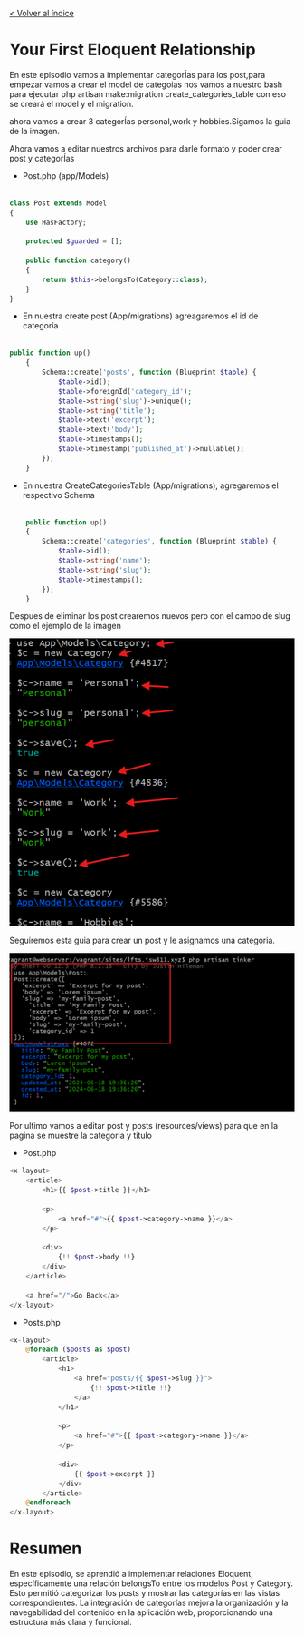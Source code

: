 [< Volver al índice](/docs/readme.md)

# Your First Eloquent Relationship

En este episodio vamos a implementar categorÍas para los post,para empezar vamos a crear el model de categoias nos vamos a nuestro bash para ejecutar  php artisan make:migration create_categories_table con eso se creará el model y el migration.

ahora vamos a crear 3 categorÍas personal,work y hobbies.Sigamos la guia de la imagen.






Ahora vamos a editar nuestros archivos para darle formato y poder crear post y categorÍas

- Post.php (app/Models)

```php

class Post extends Model
{
    use HasFactory;

    protected $guarded = [];

    public function category()
    {
        return $this->belongsTo(Category::class);
    }
}

```

- En nuestra create post (App/migrations) agreagaremos el id de categoría
```php

public function up()
    {
        Schema::create('posts', function (Blueprint $table) {
            $table->id();
            $table->foreignId('category_id');
            $table->string('slug')->unique();
            $table->string('title');
            $table->text('excerpt');
            $table->text('body');
            $table->timestamps();
            $table->timestamp('published_at')->nullable();
        });
    }


```
- En nuestra CreateCategoriesTable (App/migrations), agregaremos el respectivo Schema

```php

    public function up()
    {
        Schema::create('categories', function (Blueprint $table) {
            $table->id();
            $table->string('name');
            $table->string('slug');
            $table->timestamps();
        });
    }
```
Despues de eliminar los post crearemos nuevos pero con el campo de slug como el ejemplo de la imagen

 ![Vista ](images/category.png)



 Seguiremos esta guia para crear un post y le asignamos una categoria.


 ![Vista ](images/create-category.png)


Por ultimo vamos a editar post y posts (resources/views) para que en la pagina se muestre la categoria y titulo

- Post.php

```php
<x-layout>
    <article>
        <h1>{{ $post->title }}</h1>

        <p>
            <a href="#">{{ $post->category->name }}</a>
        </p>

        <div>
            {!! $post->body !!}
        </div>
    </article>

    <a href="/">Go Back</a>
</x-layout>

```
- Posts.php
```php
<x-layout>
    @foreach ($posts as $post)
        <article>
            <h1>
                <a href="posts/{{ $post->slug }}">
                    {!! $post->title !!}
                </a>
            </h1>

            <p>
                <a href="#">{{ $post->category->name }}</a>
            </p>
            
            <div>
                {{ $post->excerpt }}
            </div>
        </article>
    @endforeach
</x-layout>
```
# Resumen

En este episodio, se aprendió a implementar relaciones Eloquent, específicamente una relación belongsTo entre los modelos Post y Category. Esto permitió categorizar los posts y mostrar las categorías en las vistas correspondientes. La integración de categorías mejora la organización y la navegabilidad del contenido en la aplicación web, proporcionando una estructura más clara y funcional.
